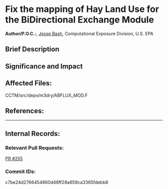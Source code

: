 # Fix the mapping of Hay Land Use for the BiDirectional Exchange Module  

**Author/P.O.C.:**, [Jesse Bash](mailto:bash.jesse@epa.gov), Computational Exposure Division, U.S. EPA  

## Brief Description


## Significance and Impact


## Affected Files:

CCTM/src/depv/m3dry/ABFLUX_MOD.F  

## References:    

-----
## Internal Records:


### Relevant Pull Requests:
  [PR #255](https://github.com/USEPA/CMAQ_Dev/pull/255)

### Commit IDs:

c7be24d2766454860d48ff28a659ca3365fdebb8  
